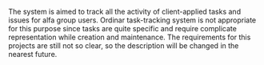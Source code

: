 The system is aimed to track all the activity of client-applied tasks and issues for alfa group users. Ordinar task-tracking system is not appropriate for this purpose since tasks are quite specific and require complicate representation while creation and maintenance.
The requirements for this projects are still not so clear, so the description will be changed in the nearest future.
